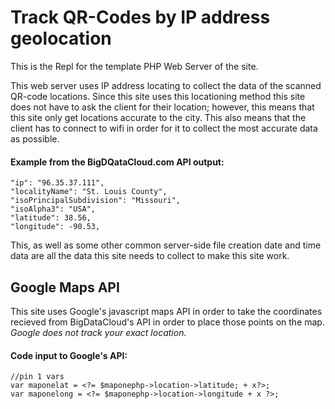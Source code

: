 # Track QR-Codes by IP address geolocation

This is the Repl for the template PHP Web Server of the site.

This web server uses IP address locating to collect the data of the scanned QR-code locations. Since this site uses this locationing method this site does not have to ask the client for their location; however, this means that this site only get locations accurate to the city. This also means that the client has to connect to wifi in order for it to collect the most accurate data as possible.

#### Example from the BigDQataCloud.com API output:
```
"ip": "96.35.37.111",
"localityName": "St. Louis County",
"isoPrincipalSubdivision": "Missouri",
"isoAlpha3": "USA",
"latitude": 38.56,
"longitude": -90.53,
```
This, as well as some other common server-side file creation date and time data are all the data this site needs to collect to make this site work.
## Google Maps API
This site uses Google's javascript maps API in order to take the coordinates recieved from BigDataCloud's API in order to place those points on the map. *Google does not track your exact location.*

#### Code input to Google's API:
```
//pin 1 vars
var maponelat = <?= $maponephp->location->latitude; + x?>;
var maponelong = <?= $maponephp->location->longitude + x ?>;
```
